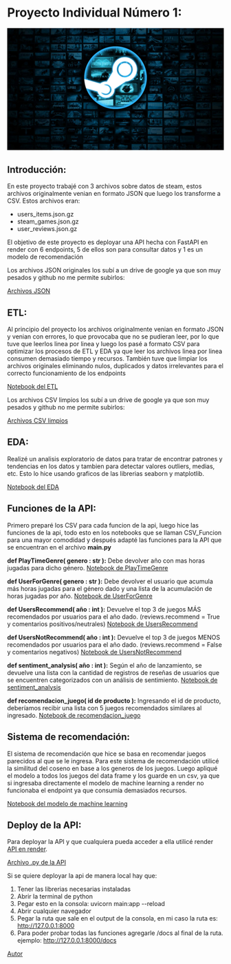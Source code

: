 # Proyecto Individual Número 1: #
![Steam Logo](https://raw.githubusercontent.com/Lukitens/PI_ML_OPS/main/steam%20logo.webp)
## Introducción: ##

En este proyecto trabajé con 3 archivos sobre datos de steam, estos archivos originalmente venian en formato JSON que luego los transforme a CSV. Estos archivos eran:
  - users_items.json.gz
  - steam_games.json.gz
  - user_reviews.json.gz

El objetivo de este proyecto es deployar una API hecha con FastAPI en render con 6 endpoints, 5 de ellos son para consultar datos y 1 es un modelo de recomendación

Los archivos JSON originales los subí a un drive de google ya que son muy pesados y github no me permite subirlos:

[Archivos JSON](https://drive.google.com/drive/folders/1ho75x6-e320yu06KCBog08ERFh2hIDne?usp=drive_link)

## ETL: ##
Al principio del proyecto los archivos originalmente venian en formato JSON y venian con errores, lo que provocaba que no se pudieran leer, por lo que tuve que leerlos linea por linea y luego los pasé a formato CSV para optimizar los procesos de ETL y EDA ya que leer los archivos linea por linea consumen demasiado tiempo y recursos.
También tuve que limpiar los archivos originales eliminando nulos, duplicados y datos irrelevantes para el correcto funcionamiento de los endpoints

[Notebook del ETL](https://github.com/Lukitens/PI_ML_OPS/blob/main/limpieza.ipynb)

Los archivos CSV limpios los subí a un drive de google ya que son muy pesados y github no me permite subirlos:

[Archivos CSV limpios](https://drive.google.com/drive/folders/1NgPKIbytor0SxQnDtnOZLPK3SKXXSCSq?usp=drive_link)

## EDA: ##
Realizé un analisis exploratorio de datos para tratar de encontrar patrones y tendencias en los datos y tambien para detectar valores outliers, medias, etc. Esto lo hice usando graficos de las librerias seaborn y matplotlib.

[Notebook del EDA](https://github.com/Lukitens/PI_ML_OPS/blob/main/eda.ipynb)

## Funciones de la API: ##

Primero preparé los CSV para cada funcion de la api, luego hice las funciones de la api, todo esto en los notebooks que se llaman CSV_Funcion para una mayor comodidad y después adapté las funciones para la API que se encuentran en el archivo **main.py**

**def PlayTimeGenre( genero : str ):** Debe devolver año con mas horas jugadas para dicho género.
[Notebook de PlayTimeGenre](https://github.com/Lukitens/PI_ML_OPS/blob/main/CSV_Funcion1.ipynb)

**def UserForGenre( genero : str ):** Debe devolver el usuario que acumula más horas jugadas para el género dado y una lista de la acumulación de horas jugadas por año.
[Notebook de UserForGenre](https://github.com/Lukitens/PI_ML_OPS/blob/main/CSV_Funcion2.ipynb)

**def UsersRecommend( año : int ):** Devuelve el top 3 de juegos MÁS recomendados por usuarios para el año dado. (reviews.recommend = True y comentarios positivos/neutrales)
[Notebook de UsersRecommend](https://github.com/Lukitens/PI_ML_OPS/blob/main/CSV_Funcion3.ipynb)

**def UsersNotRecommend( año : int ):** Devuelve el top 3 de juegos MENOS recomendados por usuarios para el año dado. (reviews.recommend = False y comentarios negativos)
[Notebook de UsersNotRecommend](https://github.com/Lukitens/PI_ML_OPS/blob/main/CSV_Funcion4.ipynb)

**def sentiment_analysis( año : int ):** Según el año de lanzamiento, se devuelve una lista con la cantidad de registros de reseñas de usuarios que se encuentren categorizados con un análisis de sentimiento.
[Notebook de sentiment_analysis](https://github.com/Lukitens/PI_ML_OPS/blob/main/CSV_Funcion5.ipynb)

**def recomendacion_juego( id de producto ):** Ingresando el id de producto, deberíamos recibir una lista con 5 juegos recomendados similares al ingresado.
[Notebook de recomendacion_juego](https://github.com/Lukitens/PI_ML_OPS/blob/main/FuncionML.ipynb)

## Sistema de recomendación: ##
El sistema de recomendación que hice se basa en recomendar juegos parecidos al que se le ingresa.
Para este sistema de recomendación utilicé la similitud del coseno en base a los generos de los juegos. Luego apliqué el modelo a todos los juegos del data frame y los guarde en un csv, ya que si ingresaba directamente el modelo de machine learning a render no funcionaba el endpoint ya que consumía demasiados recursos.

[Notebook del modelo de machine learning](https://github.com/Lukitens/PI_ML_OPS/blob/main/FuncionML.ipynb)

## Deploy de la API: ##
Para deployar la API y que cualquiera pueda acceder a ella utilicé render [API en render](https://lucas-api-pi.onrender.com/docs).

[Archivo .py de la API](https://github.com/Lukitens/PI_ML_OPS/blob/main/main.py)

Si se quiere deployar la api de manera local hay que:
  1. Tener las librerias necesarias instaladas
  2. Abrir la terminal de python
  3. Pegar esto en la consola: uvicorn main:app --reload
  4. Abrir cualquier navegador
  5. Pegar la ruta que sale en el output de la consola, en mi caso la ruta es: http://127.0.0.1:8000
  6. Para poder probar todas las funciones agregarle /docs al final de la ruta. ejemplo: http://127.0.0.1:8000/docs

[Autor](https://www.linkedin.com/in/lucas-raña-49120a271/)
